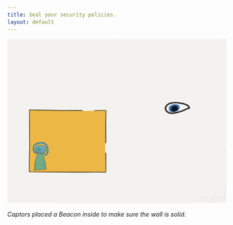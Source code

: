 ```yaml
---
title: Seal your security policies.
layout: default
---
```

<!-- markdownlint-disable MD041 -->
<!-- markdownlint-disable MD013 -->
<!-- markdownlint-disable MD036 -->
![Breakout](beacon.gif)

*Captors placed a Beacon inside to make sure the wall is solid.*
<!-- markdownlint-enable MD041 -->
<!-- markdownlint-enable MD013 -->
<!-- markdownlint-enable MD036 -->
